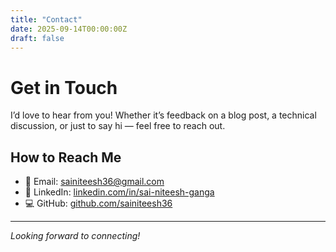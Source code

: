 ```yaml
---
title: "Contact"
date: 2025-09-14T00:00:00Z
draft: false
---
```


# Get in Touch

I’d love to hear from you! Whether it’s feedback on a blog post, a technical discussion, or just to say hi — feel free to reach out.  

## How to Reach Me

- 📧 Email: [sainiteesh36@gmail.com](mailto:sainiteesh36@gmail.com)  
- 💼 LinkedIn: [linkedin.com/in/sai-niteesh-ganga](https://in.linkedin.com/in/sai-niteesh-ganga-45a324212)   
- 💻 GitHub: [github.com/sainiteesh36](https://github.com/sainiteesh36)   

---

*Looking forward to connecting!*  
